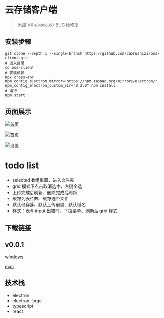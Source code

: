 # 云存储客户端

> 添加 VX `a84996057` BUG 秒修复

## 安装步骤

```shell script
git clone --depth 1 --single-branch https://github.com/caorushizi/oss-client.git
# 进入目录
cd oss-client
# 安装依赖
npx cross-env npm_config_electron_mirror="https://npm.taobao.org/mirrors/electron/" npm_config_electron_custom_dir="8.2.0" npm install
# 运行
npm start
```

## 页面展示

![首页](http://static.ziying.site/home-page-grid.png)

![首页](http://static.ziying.site/home-page-table.png)

![设置](http://static.ziying.site/setting.png)

# todo list

- selected 数组重置，进入文件夹
- grid 模式下点击取消选中、右键全选
- 上传完成后刷新、删除完成后刷新
- 缓存列表位置、缓存选中文件
- 默认储存痛、默认上传前缀、默认域名
- 样式：表单 input 出错时、下拉菜单、刷新后 grid 样式

## 下载链接

v0.0.1
---
[windows](http://static.ziying.site/oss-client-mac-v0.0.1.zip)

[mac](http://static.ziying.site/oss-client-windows-v0.0.1.exe)


## 技术栈

- electron
- electron-forge
- typescript
- react
